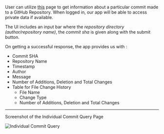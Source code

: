 User can utilize [this](https://gstattracker.tk/commit) page to get information about a particular commit made to a GitHub Repository. When logged in, our app will be able to access private data if available.

The UI includes an input bar where the _repository directory (author/repository name)_, the _commit sha_ is given along with the submit button.

On getting a successful response, the app provides us with :

- Commit SHA
- Repository Name
- Timestamp
- Author
- Message
- Number of Additions, Deletion and Total Changes
- Table for File Change History
  - File Name
  - Change Type
  - Number of Additions, Deletion and Total Changes

---

Screenshot of the Individual Commit Query Page

![Individual Commit Query](https://user-images.githubusercontent.com/33223665/189768135-49044045-12a7-4c76-b607-52fbf654c174.png)

